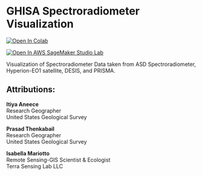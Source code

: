 # GHISA Spectroradiometer Visualization
[![Open In Colab](https://colab.research.google.com/assets/colab-badge.svg)](https://colab.research.google.com/github/rmccormick-contractor/Hyperion-ASD-Visualization/blob/main/GHISA_Visualization.ipynb)

[![Open In AWS SageMaker Studio Lab](https://studiolab.sagemaker.aws/studiolab.svg)](https://studiolab.sagemaker.aws/import/github/https://colab.research.google.com/github/rmccormick-contractor/Hyperion-ASD-Visualization/blob/main/GHISA_Visualization.ipynb)

Visualization of Spectroradiometer Data taken from ASD Spectroradiometer, Hyperion-EO1 satellite, DESIS, and PRISMA.
## Attributions:

**Itiya Aneece** \
Research Geographer \
United States Geological Survey

**Prasad Thenkabail** \
Research Geographer \
United States Geological Survey

**Isabella Mariotto** \
Remote Sensing-GIS Scientist & Ecologist \
Terra Sensing Lab LLC
